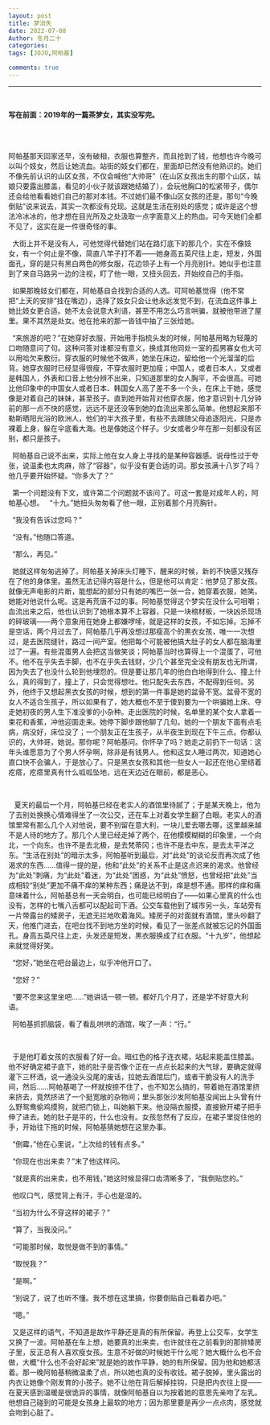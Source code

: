 ```yaml
---
layout: post
title: 梦消失
date: 2022-07-08
Author: 冬月二十
categories: 
tags: [JOJO,阿帕基]

comments: true
--- 
```


***

<br>

**写在前面：2019年的一篇茶梦女，其实没写完。**

<br>

<br>

  阿帕基那天回家还早，没有破相，衣服也算整齐，而且抢到了钱，他想也许今晚可以叫个妓女，然后让她流血。站街的妓女们都在，里面却已然没有他熟识的。她们不像先前认识的山区女孩，不仅会喊他“大帅哥”（在山区女孩出生的那个山区，姑娘只要露出膝盖，看见的小伙子就该跟她结婚了），会玩他胸口的松紧带子，偶尔还会给他看看她们自己的那对本钱。不过她们最不像山区女孩的还是，那句“今晚倒贴”说来说去，其实一次都没有兑现。这就是生活在别处的感觉；或许是这个想法冷冰冰的，他才想在目光所及之处汲取一点字面意义上的热血。可今天她们全都不见了，这实在是一件很奇怪的事。 

  大街上并不是没有人，可他觉得代替她们站在路灯底下的那几个，实在不像妓女，有一个何止是不像，简直八竿子打不着——她身高五英尺往上走，短发，外国面孔，穿的是只有黑白两色的修女服，花边领子上有一个月亮别针。她似乎也注意到了来自马路另一边的注视，盯了他一眼，又扭头回去，开始绞自己的手指。 

  如果那晚妓女们都在，阿帕基自会找到合适的人选。可阿帕基觉得（他不常把“上天的安排”挂在嘴边），选择了妓女只会让他永远发觉不到，在流血这件事上她比妓女更合适。她不太会说意大利语，甚至不用怎么巧言哄骗，就被他带进了屋里。果不其然是处女。他在抢来的那一沓钱中抽了三张给她。 

  “来旅游的吧？”在她穿好衣服，开始用手指梳头发的时候，阿帕基用略为轻蔑的口吻随意问了句。这种问答对谁都没有意义，换成其他同处一室的孤男寡女也大可以用哈欠来敷衍。穿衣服的时候他不做声，她坐在床边，留给他一个光溜溜的后背。她穿衣服时已经显得很瘦，不穿衣服时更加瘦；中国人，或者日本人，又或者是韩国人，外表和口音上他分辨不出来，只知道那里的女人胸平，不会很高。可她比他印象中的中国女人或者日本、韩国女人高了差不多一个头，在床上干她，感觉像是对着自己的妹妹，甚至孩子。直到她开始背对他穿衣服，他才意识到十几分钟前的那一点不快的感觉，远远不是还没等到她的血流出来那么简单。他想起来那不勒斯晒阳光浴的欧洲人，他们的半大孩子里，有些不去跟随父母追逐阳光，只是赤裸着上身，躲在伞底看大海。也是像她这个样子。少女或者少年在那一刻都没有区别，都只是孩子。 

  阿帕基自己说不出来，实际上他在女人身上寻找的是某种容器感。说母性过于夸张，说温柔也太肉麻，除了“容器”，似乎没有更合适的词。那女孩满十八岁了吗？他几乎要开始怀疑。“你多大了？” 

  第一个问题没有下文，或许第二个问题就不该问了。可这一套是对成年人的，阿帕基心想。 
  
  “十九。”她扭头匆匆看了他一眼，正别着那个月亮胸针。 

  “我没有告诉过您吗？” 

  “没有。”他随口答道。 

  “那么，再见。” 

  她就这样匆匆逃掉了。阿帕基关掉床头灯睡下，醒来的时候，新的不快感又残存在了他的身体里。虽然无法记得内容是什么，但是他可以肯定：他梦见了那女孩。就像无声电影的片断，能想起的部分只有她的嘴巴一张一合，她穿着衣服，她笑。她能对他说什么呢。这是再荒唐不过的事。阿帕基觉得这个梦实在没什么可咀嚼；血流出来之后，他也认识到了她根本算不上容器，只是一块棺材板，一块凶杀现场的碎玻璃——两个意象用在她身上都嫌啰嗦，就是这样的女孩，不如忘掉。忘掉不是空话，两个月过去了，阿帕基几乎再没想过那瘦高个的黑衣女孩，唯一一次想过，是去医院缝针，路过一间产室。他把每个可能被他搞大肚子的女人都在脑海里过了一遍。有些混蛋男人会把这当做笑谈；阿帕基当时也算得上一个混蛋了，可他不。他不在乎失去手脚，也不在乎失去钱财，少几个甚至完全没有朋友也无所谓，因为失去了也没什么轮到他埋怨的。但是要让那几年的他白白地得到什么、撞上什么，真的得到了，撞上了，只会觉得想吐。他只配失去东西，不配得到任何。另外，他终于又想起黑衣女孩的时候，想到的第一件事是她的盆骨不宽。盆骨不宽的女人不适合生孩子，所以如果有了，她大概也不至于傻到要为一个哄骗她上床、夺走她初夜的男人生下准没爹的小杂种。走出医院的时候，名单里的某个女人拿着一束花和香蕉，冲他迎面走来。她停下脚步跟他聊了几句。她的一个朋友下面有点毛病，病没好，床位没了；一个朋友正在生孩子，从半夜生到现在下午三点。你都认识的，大帅哥，她说。那你呢？阿帕基问。你怀孕了吗？她走之前扔下一句话：这年头谁愿意为了个男人怀孕啊，除非是有钱男人。他和这女人睡过两次，知道她心直口快不会骗人，于是放心了。只是黑衣女孩和其他一些女人一起还在他心里结着疙瘩，疙瘩里真有什么呱呱坠地，远在天边近在眼前，都是恶心。 

<br>

   夏天的最后一个月，阿帕基已经在老实人的酒馆里待腻了；于是某天晚上，他为了去别处换换心情难得坐了一次公交，还在车上对着女学生翻了白眼。老实人的酒馆里常有那么几个人对他说，要不别留在意大利，一块儿爱去哪去哪，这里越来越不是人待的地方了。那几个人里已经走掉了两个，在他模模糊糊的印象里，一个向北，一个向东。也许不是去北极，是去梵蒂冈；也许不是去中东，是去太平洋之东。“生活在别处”的暗示太多，阿帕基听到最后，对“此处”的谈论反而再次成了他渴求的东西……值得一提的是，他和“此处”的关系不止是这点迟来的渴求。他曾经为“此处”刺痛，为“此处”着迷，为“此处”困惑，为“此处”愤怒，也曾经把“此处”当成相较“别处”更加不痛不痒的某种东西；痛是达不到，痒是想不通。那样的痒和痛意味着什么，阿帕基总有一天会明白，也可能已经明白了——如果心里真的什么也没有，怎样的七嘴八舌都可以配起司下酒。公交车载他到了城市另一头，车站旁有一片带露台的矮房子，无遮无拦地吹着海风。矮房子的对面就有酒馆，里头吵翻了天，他推门进去，在吧台找不到地方坐的时候，看见了一张差点就被忘记的外国面孔。身高五英尺往上走，头发还是短发，黑衣服换成了红衣服。“十九岁”，他想起来就觉得好笑。 

  “您好，”她坐在吧台最边上，似乎冲他开口了。 

  “您好？” 

  “要不您来这里坐吧……”她讲话一顿一顿。都好几个月了，还是学不好意大利语。 

  阿帕基抓抓脑袋，看了看乱哄哄的酒馆，唉了一声：“行。” 

<br>

  于是他盯着女孩的衣服看了好一会。暗红色的格子连衣裙，站起来能盖住膝盖。他不好确定裙子底下，她的肚子是否像个正在一点点长起来的大气球，要确定就得灌下三杯酒，说一通没头没尾的废话，拉她去酒馆后门，或者干脆没有人的洗手间，然后……阿帕基喝了一杯就按捺不住了，也不知怎么搞的，带着她在酒馆里挤来挤去，竟然挤进了一个挺宽敞的杂物间；里头那张沙发阿帕基没闻出上头曾有什么野鸳鸯偷鸡摸狗，就把门锁上，叫她躺下来。他没隔衣服摸，直接掀开裙子把手伸了进去。她的肚子是平的，什么也没有。女孩忽然有了反应，在裙子里捉住他的手，开始往下拖的时候，阿帕基猜她想在这里办事。 

  “倒霉，”他在心里说，“上次给的钱有点多。” 

  “你现在也出来卖？”末了他这样问。 

  “就是真的出来卖，也不用钱，”她这时候显得口齿清晰多了，“我倒贴您的。” 

  他叹口气，感觉背上有汗，手心也是湿的。 

  “当初为什么不穿这样的裙子？” 

  “算了，当我没问。” 

  “可能那时候，取悦是做不到的事情。” 

  “取悦我？” 

  “是啊。” 

  “别说了，说了也听不懂。我不想在这里搞，你要倒贴自己看着办吧。” 

  “嗯。” 

  又是这样的语气，不知道是故作平静还是真的有所保留。再登上公交车，女学生又换了一波。阿帕基在车上想，她要真的出来卖，也许就住在之前看到的那排矮房子里，反正总有人喜欢瘦女孩。生意不好做的时候她干什么呢？她大概什么也不会做，大概“什么也不会好起来”就是她的故作平静，她的有所保留。因为他和她都活着。那一晚阿帕基稍微温柔了点，所以她也真的没有收钱。裙子脱掉，里头露出的内衣让她像个刚发育的小孩子。她不让他在背后解掉挂钩，只是把内衣往上提——在夏天感到温暖是很诡异的事情，就像阿帕基自以为按着她的意思先亲吻了左乳。他想自己碰到的可能是女孩身上最软的地方；因为那里要是再少一点点肉，感觉就会吻到心脏了。 
